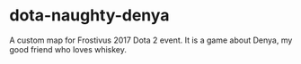 # dota-naughty-denya
A custom map for Frostivus 2017 Dota 2 event. It is a game about Denya, my good friend who loves whiskey.
